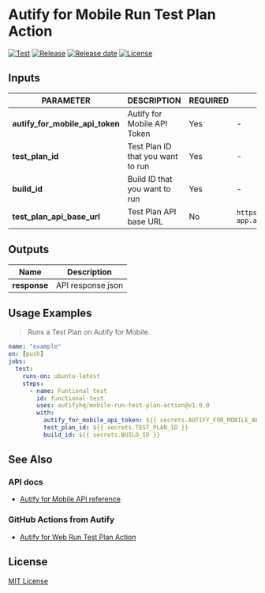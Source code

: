 [integration-test-badge]: https://github.com/autifyhq/mobile-run-test-plan-action/actions/workflows/integration-test.yml/badge.svg
[integration-test-url]: https://github.com/autifyhq/mobile-run-test-plan-action/actions/workflows/integration-test.yml

[release-badge]: https://img.shields.io/github/v/release/autifyhq/mobile-run-test-plan-action.svg
[release-url]: https://github.com/autifyhq/mobile-run-test-plan-action/releases

[release-date-badge]: https://img.shields.io/github/release-date/autifyhq/mobile-run-test-plan-action.svg
[release-date-url]: https://github.com/autifyhq/mobile-run-test-plan-action/releases

[license-badge]: https://img.shields.io/badge/license-MIT-lightgrey.svg
[license-url]: https://raw.githubusercontent.com/autifyhq/mobile-run-test-plan-action/main/LICENSE

# Autify for Mobile Run Test Plan Action

[![Test][integration-test-badge]][integration-test-url]
[![Release][release-badge]][release-url]
[![Release date][release-date-badge]][release-date-url]
[![License][license-badge]][license-url]

## Inputs

| PARAMETER | DESCRIPTION | REQUIRED | DEFAULT | TYPE |
| --- | --- | --- | --- | --- |
| **autify_for_mobile_api_token** | Autify for Mobile API Token | Yes | - | string |
| **test_plan_id** | Test Plan ID that you want to run | Yes | - | string |
| **build_id** | Build ID that you want to run | Yes | - | string |
| **test_plan_api_base_url** | Test Plan API base URL | No | `https://mobile-app.autify.com/api/v1/test_plans/` | string |

## Outputs

| Name | Description |
| --- | --- |
| **response** | API response json |

## Usage Examples

> Runs a Test Plan on Autify for Mobile.

```yaml
name: "example"
on: [push]
jobs:
  test:
    runs-on: ubuntu-latest
    steps:
      - name: Funtional test
        id: functional-test
        uses: autifyhq/mobile-run-test-plan-action@v1.0.0
        with:
          autify_for_mobile_api_token: ${{ secrets.AUTIFY_FOR_MOBILE_API_TOKEN }}
          test_plan_id: ${{ secrets.TEST_PLAN_ID }}
          build_id: ${{ secrets.BUILD_ID }}
```

## See Also

### API docs

- [Autify for Mobile API reference](https://mobile-app.autify.com/api/docs/index.html)

### GitHub Actions from Autify

- [Autify for Web Run Test Plan Action](https://github.com/autifyhq/web-run-test-plan-action)

## License

[MIT License](LICENSE)
